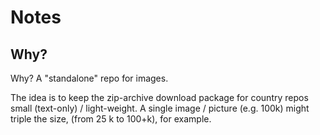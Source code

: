 # Notes


## Why?

Why? A "standalone" repo for images.

The idea is to keep the zip-archive download package for country repos
small (text-only) / light-weight.  A single image / picture (e.g. 100k) might triple the size,
(from 25 k to 100+k), for example.


